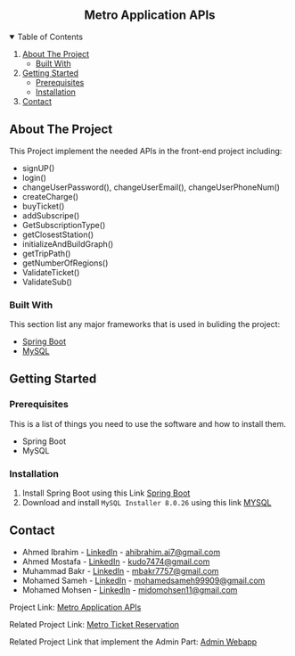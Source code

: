 <!-- PROJECT LOGO -->
<br />
<p align="center">
  
  <h2 align="center">Metro Application APIs</h2>


<!-- TABLE OF CONTENTS -->
<details open="open">
  <summary>Table of Contents</summary>
  <ol>
    <li>
      <a href="#about-the-project">About The Project</a>
      <ul>
        <li><a href="#built-with">Built With</a></li>
      </ul>
    </li>
    <li>
      <a href="#getting-started">Getting Started</a>
      <ul>
        <li><a href="#prerequisites">Prerequisites</a></li>
        <li><a href="#installation">Installation</a></li>
      </ul>
    </li>
    <li><a href="#contact">Contact</a></li>
  </ol>
</details>



<!-- ABOUT THE PROJECT -->
## About The Project
This Project implement the needed APIs in the front-end project including:
* signUP()
* login()
* changeUserPassword(), changeUserEmail(), changeUserPhoneNum()
* createCharge()
* buyTicket()
* addSubscripe()
* GetSubscriptionType()
* getClosestStation()
* initializeAndBuildGraph()
* getTripPath()
* getNumberOfRegions()
* ValidateTicket()
* ValidateSub()


### Built With

This section list any major frameworks that is used in buliding the project:
* [Spring Boot](https://spring.io/)
* [MySQL](https://www.mysql.com/)

<!-- GETTING STARTED -->
## Getting Started


### Prerequisites

This is a list of things you need to use the software and how to install them.
* Spring Boot
* MySQL

### Installation

1. Install Spring Boot using this Link [Spring Boot](https://docs.spring.io/spring-boot/docs/current/reference/html/getting-started.html)
2. Download and install ```MySQL Installer 8.0.26``` using this link [MYSQL](https://dev.mysql.com/downloads/installer/)  

<!-- CONTACT -->
## Contact

* Ahmed Ibrahim - [LinkedIn](https://www.linkedin.com/in/ahmedai7/) - ahibrahim.ai7@gmail.com
* Ahmed Mostafa - [LinkedIn](https://www.linkedin.com/in/ahmed-mostafa-0142001b2/) - kudo7474@gmail.com
* Muhammad Bakr - [LinkedIn](https://www.linkedin.com/in/muhammad-bakr-3aa7bb155/) - mbakr7757@gmail.com
* Mohamed Sameh - [LinkedIn](https://www.linkedin.com/in/mohamed-sameh-59ba781a2/) - mohamedsameh99909@gmail.com
* Mohamed Mohsen - [LinkedIn](https://www.linkedin.com/in/mohamed-mohsen-4226661a3/) - midomohsen11@gmail.com

Project Link: [Metro Application APIs](https://github.com/Mohamedmohsenn/Metro-Application-APIs)

Related Project Link: [Metro Ticket Reservation](https://github.com/AhmedAi7/MetroApp_Flutter)

Related Project Link that implement the Admin Part: [Admin Webapp](https://github.com/AhmedAi7/MetroAdmin-WebApp)
